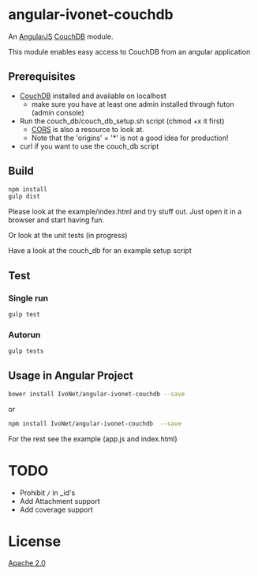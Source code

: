 # angular-ivonet-couchdb

An [AngularJS](https://angularjs.org) [CouchDB](http://couchdb.apache.org) module.

This module enables easy access to CouchDB from an angular application

## Prerequisites

* [CouchDB](http://couchdb.apache.org) installed and available on localhost
    * make sure you have at least one admin installed through futon (admin console)
* Run the couch_db/couch_db_setup.sh script (chmod +x it first) 
    * [CORS](https://github.com/IvoNet/couchdb-shell-scripts/blob/master/CORS.sh) is also a resource to look at.
    * Note that the 'origins' = '*' is not a good idea for production!
* curl if you want to use the couch_db script

## Build

```sh
npm install
gulp dist
```

Please look at the example/index.html and try stuff out. 
Just open it in a browser and start having fun.

Or look at the unit tests (in progress)

Have a look at the couch_db for an example setup script 

## Test

### Single run

```sh
gulp test
```

### Autorun

```sh
gulp tests
```

## Usage in Angular Project

```sh
bower install IvoNet/angular-ivonet-couchdb --save
```

or

```sh
npm install IvoNet/angular-ivonet-couchdb  --save
```

For the rest see the example (app.js and index.html)

# TODO

* Prohibit `/` in _id's
* Add Attachment support
* Add coverage support


# License

[Apache 2.0](http://www.apache.org/licenses/LICENSE-2.0)
